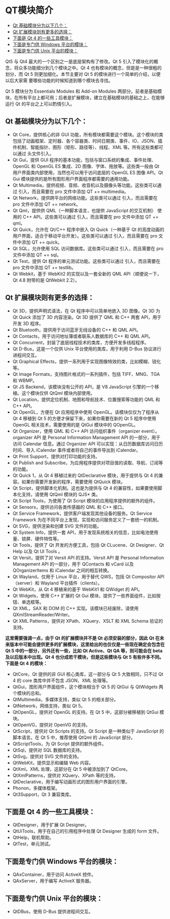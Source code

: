 # QT模块简介


<!-- vim-markdown-toc GFM -->

* [Qt 基础模块分为以下几个：](#qt-基础模块分为以下几个)
* [Qt 扩展模块则有更多的选择：](#qt-扩展模块则有更多的选择)
* [下面是 Qt 4 的一些工具模块：](#下面是-qt-4-的一些工具模块)
* [下面是专门供 Windows 平台的模块：](#下面是专门供-windows-平台的模块)
* [下面是专门供 Unix 平台的模块：](#下面是专门供-unix-平台的模块)

<!-- vim-markdown-toc -->

Qt5 与 Qt4 最大的一个区别之一是底层架构有了修改。Qt 5 引入了模块化的概念，将众多功能细分到几个模块之中。Qt 4 也有模块的概念，但是是一种很粗的划分，而 Qt 5 则更加细化。本节主要对 Qt 5 的模块进行一个简单的介绍，以便以后大家需 要哪些功能的时候知道到哪个模块去寻找。

Qt 5 模块分为 Essentials Modules 和 Add-on Modules 两部分。前者是基础模块，在所有平台上都可用；后者是扩展模块，建立在基础模块的基础之上，在能够运行 Qt 的平台之上可以酌情引入。



## Qt 基础模块分为以下几个：

- Qt Core，提供核心的非 GUI 功能，所有模块都需要这个模块。这个模块的类包括了动画框架、定时器、各个容器类、时间日期类、事件、IO、JSON、插件机制、智能指针、图形（矩形、路径等）、线程、XML 等。所有这些类都可以通过 <QtCore> 头文件引入。
- Qt Gui，提供 GUI 程序的基本功能，包括与窗口系统的集成、事件处理、OpenGL 和 OpenGL ES 集成、2D 图像、字体、拖放等。这些类一般由 Qt 用户界面类内部使用，当然也可以用于访问底层的 OpenGL ES 图像 API。Qt Gui 模块提供的是所有图形用户界面程序都需要的通用功能。
- Qt Multimedia，提供视频、音频、收音机以及摄像头等功能。这些类可以通过 <QtMultimedia> 引入，而且需要在 pro 文件中添加 QT += multimedia。
- Qt Network，提供跨平台的网络功能。这些类可以通过 <QtNetwork> 引入，而且需要在 pro 文件中添加 QT += network。
- Qt Qml，提供供 QML（一种脚本语言，也提供 JavaScript 的交互机制） 使用的 C++ API。这些类可以通过 <QtQml> 引入，而且需要在 pro 文件中添加 QT += qml。
- Qt Quick，允许在 Qt/C++ 程序中嵌入 Qt Quick（一种基于 Qt 的高度动画的用户界面，适合于移动平台开发）。这些类可以通过 <QtQuick> 引入，而且需要在 pro 文件中添加 QT += quick。
- Qt SQL，允许使用 SQL 访问数据库。这些类可以通过 <QtSql> 引入，而且需要在 pro 文件中添加 QT += sql。
- Qt Test，提供 Qt 程序的单元测试功能。这些类可以通过 <QtTest> 引入，而且需要在 pro 文件中添加 QT += testlib。
- Qt Webkit，基于 WebKit2 的实现以及一套全新的 QML API（顺便说一下，Qt 4.8 附带的是 QtWebkit 2.2）。



## Qt 扩展模块则有更多的选择：

- Qt 3D，提供声明式语法，在 Qt 程序中可以简单地嵌入 3D 图像。Qt 3D 为 Qt Quick 添加了 3D 内容渲染。Qt 3D 提供了 QML 和 C++ 两套 API，用于开发 3D 程序。
- Qt Bluetooth，提供用于访问蓝牙无线设备的 C++ 和 QML API。
- Qt Contacts，用于访问地址簿或者联系人数据库的 C++ 和 QML API。
- Qt Concurrent，封装了底层线程技术的类库，方便开发多线程程序。
- Qt D-Bus，这是一个仅供 Unix 平台使用的类库，用于利用 D-Bus 协议进行进程间交互。
- Qt Graphical Effects，提供一系列用于实现图像特效的类，比如模糊、锐化等。
- Qt Image Formats，支持图片格式的一系列插件，包括 TIFF、MNG、TGA 和 WBMP。
- Qt JS Backend，该模块没有公开的 API，是 V8 JavaScript 引擎的一个移植。这个模块仅供 QtQml 模块内部使用。
- Qt Location，提供定位机制、地图和导航技术、位置搜索等功能的 QML 和 C++ API。
- Qt OpenGL，方便在 Qt 应用程序中使用 OpenGL。该模块仅仅为了程序从 Qt 4 移植到 Qt 5 的方便才保留下来，如果你需要在新的 Qt 5 程序中使用 OpenGL 相关技术，需要使用的是 QtGui 模块中的 QOpenGL。
- Qt Organizer，使用 QML 和 C++ API 访问组织事件（organizer event）。organizer API 是 Personal Information Management API 的一部分，用于访问 Calendar 信息。通过 Organizer API 可以实现：从日历数据库访问日历时间、导入 iCalendar 事件或者将自己的事件导出到 iCalendar。
- Qt Print Support，提供对打印功能的支持。
- Qt Publish and Subscribe，为应用程序提供对项目值的读取、导航、订阅等的功能。
- Qt Quick 1，从 Qt 4 移植过来的 QtDeclarative 模块，用于提供与 Qt 4 的兼容。如果你需要开发新的程序，需要使用 QtQuick 模块。
- Qt Script，提供脚本化机制。这也是为提供与 Qt 4 的兼容性，如果要使用脚本化支持，请使用 QtQml 模块的 QJS* 类。
- Qt Script Tools，为使用了 Qt Script 模块的应用程序提供的额外的组件。
- Qt Sensors，提供访问各类传感器的 QML 和 C++ 接口。
- Qt Service Framework，提供客户端发现其他设备的服务。Qt Service Framework 为在不同平台上发现、实现和访问服务定义了一套统一的机制。
- Qt SVG，提供渲染和创建 SVG 文件的功能。
- Qt System Info，提供一套 API，用于发现系统相关的信息，比如电池使用量、锁屏、硬件特性等。
- Qt Tools，提供了 Qt 开发的方便工具，包括 Qt CLucene、Qt Designer、Qt Help 以及 Qt UI Tools 。
- Qt Versit，提供了对 Versit API 的支持。Versit API 是 Personal Information Management API 的一部分，用于 QContacts 和 vCard 以及 QOrganizerItems 和 iCalendar 之间的相互转换。
- Qt Wayland，仅用于 Linux 平台，用于替代 QWS，包括 Qt Compositor API（server）和 Wayland 平台插件（clients）。
- Qt WebKit，从 Qt 4 移植来的基于 WebKit1 和 QWidget 的 API。
- Qt Widgets，使用 C++ 扩展的 Qt Gui 模块，提供了一些界面组件，比如按钮、单选框等。
- Qt XML，SAX 和 DOM 的 C++ 实现。该模块已经废除，请使用 QXmlStreamReader/Writer。
- Qt XML Patterns，提供对 XPath、XQuery、XSLT 和 XML Schema 验证的支持。

**这里需要强调一点，由于 Qt 的扩展模块并不是 Qt 必须安装的部分，因此 Qt 在未来版本中可能会提供更多的扩展模块，这里给出的也仅仅是一些现在确定会包含在 Qt 5 中的一部分，另外还有一些，比如 Qt Active、Qt QA 等，则可能会在 beta 及以后版本中出现。Qt 4 也分成若干模块，但是这些模块与 Qt 5 有些许多不同。下面是 Qt 4 的模块：**

- QtCore，Qt 提供的非 GUI 核心类库，这一部分与 Qt 5 大致相同，只不过 Qt 4 的 core 类库中并不包含 JSON、XML 处理等。
- QtGui，图形用户界面组件，这个模块相当于 Qt 5 的 QtGui 与 QtWidgets 两个模块的总和。
- QtMultimedia，多媒体支持，类似 Qt 5 的相关部分。
- QtNetwork，网络支持，类似 Qt 5。
- QtOpenGL，提供对 OpenGL 的支持。在 Qt 5 中，这部分被移植到 QtGui 模块。
- QtOpenVG，提供对 OpenVG 的支持。
- QtScript，提供对 Qt Scripts 的支持。Qt Script 是一种类似于 JavaScript 的脚本语言。在 Qt 5 中，推荐使用 QtQml 的 JavaScript 部分。
- QtScriptTools，为 Qt Script 提供的额外组件。
- QtSql，提供对 SQL 数据库的支持。
- QtSvg，提供对 SVG 文件的支持。
- QtWebKit，提供显示和编辑 Web 内容。
- QtXml，XML 处理，这部分在 Qt 5 中被添加到了 QtCore。
- QtXmlPatterns，提供对 XQuery、XPath 等的支持。
- QtDeclarative，用于编写动画形式的图形用户界面的引擎。
- Phonon，多媒体框架。
- Qt3Support，Qt 3 兼容类库。



## 下面是 Qt 4 的一些工具模块：

- QtDesigner，用于扩展 Qt Designer。
- QtUiTools，用于在自己的引用程序中处理 Qt Designer 生成的 form 文件。
- QtHelp，联机帮助。
- QtTest，单元测试。



## 下面是专门供 Windows 平台的模块：

- QAxContainer，用于访问 ActiveX 控件。
- QAxServer，用于编写 ActiveX 服务器。



## 下面是专门供 Unix 平台的模块：

- QtDBus，使用 D-Bus 提供进程间交互。

